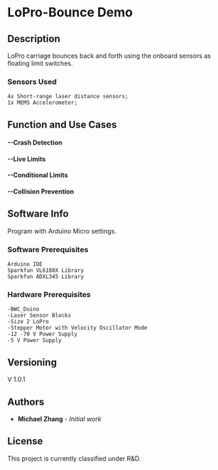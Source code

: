 # LoPro-Bounce Demo 

## Description

LoPro carriage bounces back and forth using the onboard sensors as floating limit switches.

### Sensors Used
```
4x Short-range laser distance sensors;
1x MEMS Accelerometer;
```

## Function and Use Cases

#### --Crash Detection
#### --Live Limits
#### --Conditional Limits
#### --Collision Prevention


## Software Info

Program with Arduino Micro settings.

### Software Prerequisites

```
Arduino IDE
Sparkfun VL6180X Library
Sparkfun ADXL345 Library
```


### Hardware Prerequisites
```
-BWC_Duino
-Laser Sensor Blocks
-Size 2 LoPro
-Stepper Motor with Velocity Oscillator Mode
-12 -70 V Power Supply
-5 V Power Supply
```


## Versioning

V 1.0.1

## Authors

* **Michael Zhang** - *Initial work*

## License

This project is currently classified under R&D.



